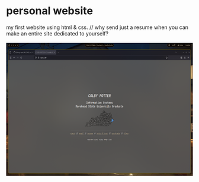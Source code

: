 # personal website
my first website using html & css. //
why send just a resume when you can make an entire site dedicated to yourself?
<br><br>
<img src = "/images/2025-06-25-221630_hyprshot.png"
		width="720" height="360" />

